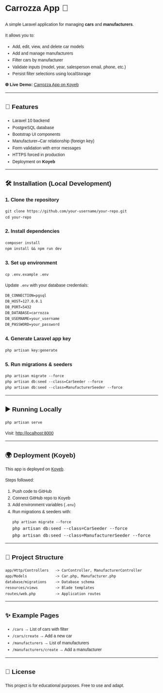 <!DOCTYPE html>
<html lang="en">
<head>
  <meta charset="UTF-8">
</head>
<body style="font-family: Arial, sans-serif; line-height: 1.6; margin: 20px;">

  <h1>Carrozza App 🚗</h1>

  <p>A simple Laravel application for managing <strong>cars</strong> and <strong>manufacturers</strong>.</p>

  <p>It allows you to:</p>
  <ul>
    <li>Add, edit, view, and delete car models</li>
    <li>Add and manage manufacturers</li>
    <li>Filter cars by manufacturer</li>
    <li>Validate inputs (model, year, salesperson email, phone, etc.)</li>
    <li>Persist filter selections using localStorage</li>
  </ul>

  <p><strong>🌐 Live Demo:</strong> 
    <a href="https:/carrozzaapp.koyeb.app/" target="_blank">
      Carrozza App on Koyeb
    </a>
  </p>

  <hr>

  <h2>🚀 Features</h2>
  <ul>
    <li>Laravel 10 backend</li>
    <li>PostgreSQL database</li>
    <li>Bootstrap UI components</li>
    <li>Manufacturer–Car relationship (foreign key)</li>
    <li>Form validation with error messages</li>
    <li>HTTPS forced in production</li>
    <li>Deployment on <strong>Koyeb</strong></li>
  </ul>

  <hr>

  <h2>🛠️ Installation (Local Development)</h2>

  <h3>1. Clone the repository</h3>
  <pre><code>git clone https://github.com/your-username/your-repo.git
cd your-repo</code></pre>

  <h3>2. Install dependencies</h3>
  <pre><code>composer install
npm install &amp;&amp; npm run dev</code></pre>

  <h3>3. Set up environment</h3>
  <pre><code>cp .env.example .env</code></pre>

  <p>Update <code>.env</code> with your database credentials:</p>
  <pre><code>DB_CONNECTION=pgsql
DB_HOST=127.0.0.1
DB_PORT=5432
DB_DATABASE=carrozza
DB_USERNAME=your_username
DB_PASSWORD=your_password</code></pre>

  <h3>4. Generate Laravel app key</h3>
  <pre><code>php artisan key:generate</code></pre>

  <h3>5. Run migrations & seeders</h3>
  <pre><code>php artisan migrate --force
php artisan db:seed --class=CarSeeder --force
php artisan db:seed --class=ManufacturerSeeder --force</code></pre>
    
  <hr>

  <h2>▶️ Running Locally</h2>
  <pre><code>php artisan serve</code></pre>
  <p>Visit: <a href="http://localhost:8000" target="_blank">http://localhost:8000</a></p>

  <hr>

  <h2>🌍 Deployment (Koyeb)</h2>
  <p>This app is deployed on <a href="https://www.koyeb.com/" target="_blank">Koyeb</a>.</p>
  <p>Steps followed:</p>
  <ol>
    <li>Push code to GitHub</li>
    <li>Connect GitHub repo to Koyeb</li>
    <li>Add environment variables (<code>.env</code>)</li>
    <li>Run migrations & seeders with:
      <pre><code>php artisan migrate --force</code>
php artisan db:seed --class=CarSeeder --force
php artisan db:seed --class=ManufacturerSeeder --force</code></pre>
    </li>
  </ol>

  <hr>

  <h2>📂 Project Structure</h2>
  <pre><code>app/Http/Controllers   -&gt; CarController, ManufacturerController
app/Models             -&gt; Car.php, Manufacturer.php
database/migrations    -&gt; Database schema
resources/views        -&gt; Blade templates
routes/web.php         -&gt; Application routes</code></pre>

  <hr>

  <h2>✨ Example Pages</h2>
  <ul>
    <li><code>/cars</code> → List of cars with filter</li>
    <li><code>/cars/create</code> → Add a new car</li>
    <li><code>/manufacturers</code> → List of manufacturers</li>
    <li><code>/manufacturers/create</code> → Add a manufacturer</li>
  </ul>

  <hr>

  <h2>📝 License</h2>
  <p>This project is for educational purposes. Free to use and adapt.</p>

</body>
</html>
